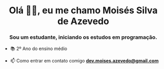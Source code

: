 <h1 align = "center"> Olá 🖐🏻, eu me chamo Moisés Silva de Azevedo </h1>
<h3 align = "center"> Sou um estudante, iniciando os estudos em programação.</h3>


- 📚 2º Ano do ensino médio

- 📫 Como entrar em contato comigo **dev.moises.azevedo@gmail.com**

